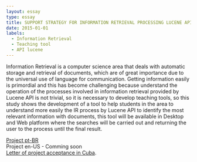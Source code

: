 ```yaml
---
layout: essay
type: essay
title: SUPPORT STRATEGY FOR INFORMATION RETRIEVAL PROCESSING LUCENE API
date: 2015-01-01
labels:
  - Information Retrieval
  - Teaching tool
  - API lucene
---
```


Information Retrieval is a computer science area that deals with automatic storage and retrieval of documents, which are of great importance due to the universal use of language for communication. Getting information easily is primordial and this has become challenging because understand the operation of the processes involved in information retrieval provided by Lucene API is not trivial, so it is necessary to develop teaching tools, so this study shows the development of a tool to help students in the area to understand more easily the IR process by Lucene API to identify the most relevant information with documents, this tool will be available in Desktop and Web platform where the searches will be carried out and returning the user to the process until the final result.

[Project pt-BR](https://drive.google.com/file/d/1QhPEv-IQU6MyqWpkFEHXcfxgXPalKYEP/view?usp=sharing)  
Project en-US - Comming soon  
[Letter of project acceptance in Cuba](https://drive.google.com/file/d/1-DSVsPwTov_7OqQTi7q-PhK09fkA2Nze/view?usp=sharing).
